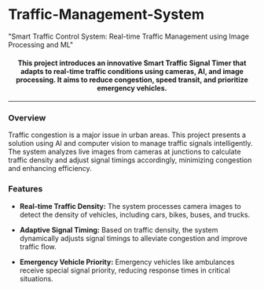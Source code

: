 # Traffic-Management-System
"Smart Traffic Control System: Real-time Traffic Management using Image Processing and ML"


<div align="center">


<h4>This project introduces an innovative Smart Traffic Signal Timer that adapts to real-time traffic conditions using cameras, AI, and image processing. It aims to reduce congestion, speed transit, and prioritize emergency vehicles.</h4>

</div>

-----------------------------------------

### Overview

Traffic congestion is a major issue in urban areas. This project presents a solution using AI and computer vision to manage traffic signals intelligently. The system analyzes live images from cameras at junctions to calculate traffic density and adjust signal timings accordingly, minimizing congestion and enhancing efficiency.

### Features

- **Real-time Traffic Density:** The system processes camera images to detect the density of vehicles, including cars, bikes, buses, and trucks.

- **Adaptive Signal Timing:** Based on traffic density, the system dynamically adjusts signal timings to alleviate congestion and improve traffic flow.

- **Emergency Vehicle Priority:** Emergency vehicles like ambulances receive special signal priority, reducing response times in critical situations.


